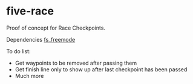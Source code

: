 # five-race

Proof of concept for Race Checkpoints. 

Dependencies
[fs_freemode](https://github.com/FiveM-Scripts/fs_freemode)



To do list: 


- Get waypoints to be removed after passing them
- Get finish line only to show up after last checkpoint has been passed 
- Much more

